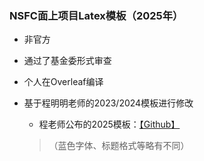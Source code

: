 ### NSFC面上项目Latex模板（2025年）

- 非官方
- 通过了基金委形式审查
- 个人在Overleaf编译
  
- 基于程明明老师的2023/2024模板进行修改
  - 程老师公布的2025模板：[【Github】](https://github.com/MCG-NKU/NSFC-LaTex) 

  > （蓝色字体、标题格式等略有不同）
